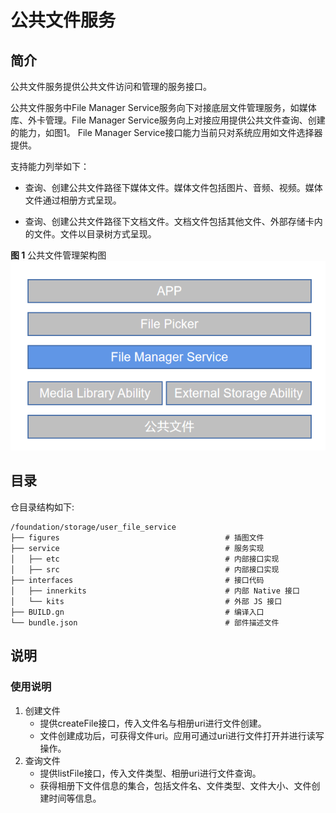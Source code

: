 # 公共文件服务<a name="ZH-CN_TOPIC_0000001147574647"></a>

## 简介<a name="section1158716411637"></a>

公共文件服务提供公共文件访问和管理的服务接口。

公共文件服务中File Manager Service服务向下对接底层文件管理服务，如媒体库、外卡管理。File Manager Service服务向上对接应用提供公共文件查询、创建的能力，如图1。 File Manager Service接口能力当前只对系统应用如文件选择器提供。

支持能力列举如下：
- 查询、创建公共文件路径下媒体文件。媒体文件包括图片、音频、视频。媒体文件通过相册方式呈现。

- 查询、创建公共文件路径下文档文件。文档文件包括其他文件、外部存储卡内的文件。文件以目录树方式呈现。

**图 1**  公共文件管理架构图<a name="fig174088216114"></a>
![](figures/user_file_manager.png "公共文件管理架构图")

## 目录<a name="section161941989596"></a>

仓目录结构如下:
```
/foundation/storage/user_file_service
├── figures                                     # 插图文件
├── service                                     # 服务实现
│   ├── etc                                     # 内部接口实现
│   ├── src                                     # 内部接口实现
├── interfaces                                  # 接口代码
│   ├── innerkits                               # 内部 Native 接口
│   └── kits                                    # 外部 JS 接口
├── BUILD.gn                                    # 编译入口
└── bundle.json                                 # 部件描述文件
```
## 说明<a name="guide"></a>
### 使用说明<a name="usage-guidelines"></a>
1. 创建文件
   - 提供createFile接口，传入文件名与相册uri进行文件创建。
   - 文件创建成功后，可获得文件uri。应用可通过uri进行文件打开并进行读写操作。
2. 查询文件
   - 提供listFile接口，传入文件类型、相册uri进行文件查询。
   - 获得相册下文件信息的集合，包括文件名、文件类型、文件大小、文件创建时间等信息。
